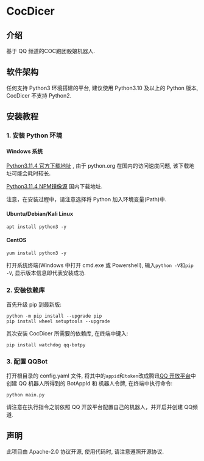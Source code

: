 # CocDicer

## 介绍
基于 QQ 频道的COC跑团骰娘机器人.

## 软件架构
任何支持 Python3 环境搭建的平台, 建议使用 Python3.10 及以上的 Python 版本, CocDicer 不支持 Python2.

## 安装教程

### 1. 安装 Python 环境
#### Windows 系统
[Python3.11.4 官方下载地址](https://www.python.org/ftp/python/3.11.4/python-3.11.4-amd64.exe) , 由于 python.org 在国内的访问速度问题, 该下载地址可能会耗时较长.

[Python3.11.4 NPM镜像源](https://registry.npmmirror.com/-/binary/python/3.11.4/python-3.11.4-amd64.exe) 国内下载地址. 

注意，在安装过程中，请注意选择将 Python 加入环境变量(Path)中.

#### Ubuntu/Debian/Kali Linux
```
apt install python3 -y
```

#### CentOS
```
yum install python3 -y
```

打开系统终端(Windows 中打开 cmd.exe 或 Powershell), 输入`python -V`和`pip -V`, 显示版本信息即代表安装成功.

### 2. 安装依赖库
首先升级 pip 到最新版:
```
python -m pip install --upgrade pip
pip install wheel setuptools --upgrade
```

其次安装 CocDicer 所需要的依赖库, 在终端中键入:
```
pip install watchdog qq-botpy
```

### 3. 配置 QQBot
打开根目录的 config.yaml 文件, 将其中的`appid`和`token`改成腾讯[QQ 开放平台](https://q.qq.com/)中创建 QQ 机器人所得到的 BotAppId 和 机器人令牌, 在终端中执行命令:
```
python main.py
```

请注意在执行指令之前依照 QQ 开放平台配置自己的机器人，并开启并创建 QQ频道.

## 声明
此项目由 Apache-2.0 协议开源, 使用代码时, 请注意遵照开源协议.